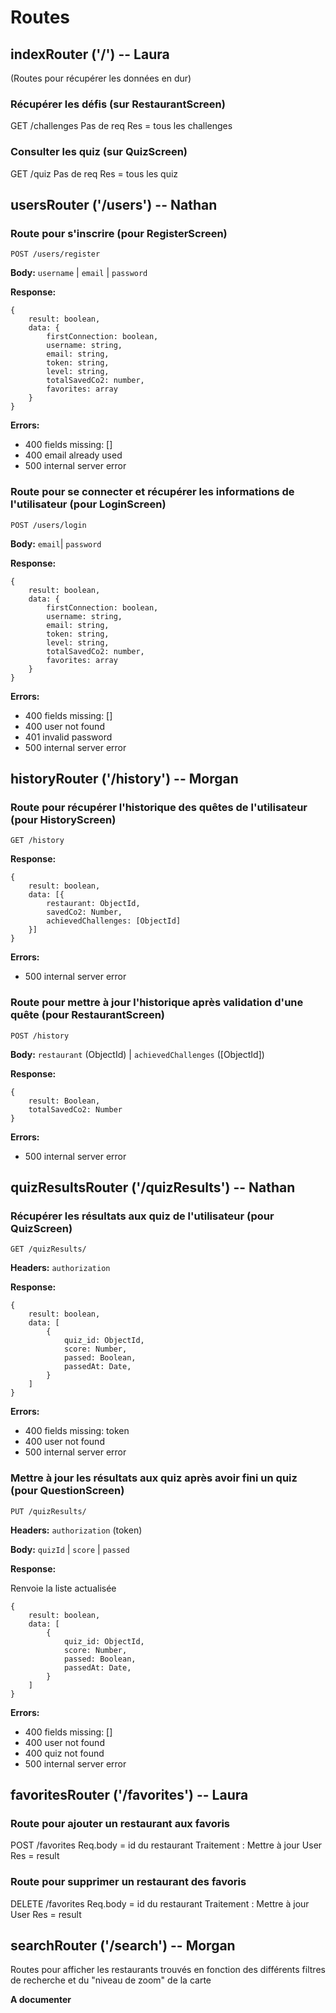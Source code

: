 # Routes

## indexRouter ('/') -- Laura

(Routes pour récupérer les données en dur)

### Récupérer les défis (sur RestaurantScreen)

GET /challenges
Pas de req
Res = tous les challenges

### Consulter les quiz (sur QuizScreen)

GET /quiz
Pas de req
Res = tous les quiz

## usersRouter ('/users') -- Nathan

### Route pour s'inscrire (pour RegisterScreen)

`POST /users/register`

**Body:** `username` | `email` | `password`

**Response:**

```
{
    result: boolean,
    data: {
        firstConnection: boolean,
        username: string,
        email: string,
        token: string,
        level: string,
        totalSavedCo2: number,
        favorites: array
    }
}
```

**Errors:**

- 400 fields missing: []
- 400 email already used
- 500 internal server error

### Route pour se connecter et récupérer les informations de l'utilisateur (pour LoginScreen)

`POST /users/login`

**Body:** `email`| `password`

**Response:**

```
{
    result: boolean,
    data: {
        firstConnection: boolean,
        username: string,
        email: string,
        token: string,
        level: string,
        totalSavedCo2: number,
        favorites: array
    }
}
```

**Errors:**

- 400 fields missing: []
- 400 user not found
- 401 invalid password
- 500 internal server error

## historyRouter ('/history') -- Morgan

### Route pour récupérer l'historique des quêtes de l'utilisateur (pour HistoryScreen)

`GET /history`

**Response:**

```
{
    result: boolean,
    data: [{
        restaurant: ObjectId,
        savedCo2: Number,
        achievedChallenges: [ObjectId]
    }]
}
```

**Errors:**

- 500 internal server error

### Route pour mettre à jour l'historique après validation d'une quête (pour RestaurantScreen)

`POST /history`

**Body:** `restaurant` (ObjectId) | `achievedChallenges` ([ObjectId])

**Response:**

```
{
    result: Boolean,
    totalSavedCo2: Number
}
```

**Errors:**

- 500 internal server error

## quizResultsRouter ('/quizResults') -- Nathan

### Récupérer les résultats aux quiz de l'utilisateur (pour QuizScreen)

`GET /quizResults/`

**Headers:** `authorization`

**Response:**

```
{
    result: boolean,
    data: [
        {
            quiz_id: ObjectId,
            score: Number,
            passed: Boolean,
            passedAt: Date,
        }
    ]
}
```

**Errors:**

- 400 fields missing: token
- 400 user not found
- 500 internal server error

### Mettre à jour les résultats aux quiz après avoir fini un quiz (pour QuestionScreen)

`PUT /quizResults/`

**Headers:** `authorization` (token)

**Body:** `quizId` | `score` | `passed`

**Response:**

Renvoie la liste actualisée

```
{
    result: boolean,
    data: [
        {
            quiz_id: ObjectId,
            score: Number,
            passed: Boolean,
            passedAt: Date,
        }
    ]
}
```

**Errors:**

- 400 fields missing: []
- 400 user not found
- 400 quiz not found
- 500 internal server error

## favoritesRouter ('/favorites') -- Laura

### Route pour ajouter un restaurant aux favoris

POST /favorites
Req.body = id du restaurant
Traitement : Mettre à jour User
Res = result

### Route pour supprimer un restaurant des favoris

DELETE /favorites
Req.body = id du restaurant
Traitement : Mettre à jour User
Res = result

## searchRouter ('/search') -- Morgan

Routes pour afficher les restaurants trouvés en fonction des différents filtres de recherche et du "niveau de zoom" de la carte

**A documenter**
